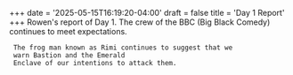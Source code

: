 +++
date = '2025-05-15T16:19:20-04:00'
draft = false
title = 'Day 1 Report'
+++
Rowen's report of Day 1. The crew of the BBC (Big Black Comedy) continues to meet expectations.


```
 The frog man known as Rimi continues to suggest that we 
 warn Bastion and the Emerald 
 Enclave of our intentions to attack them.
```

